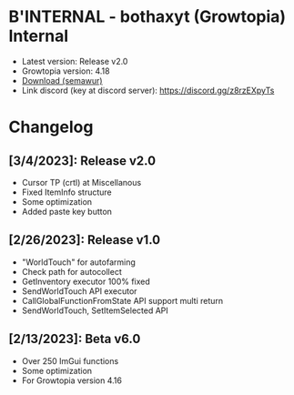 # B'INTERNAL - bothaxyt (Growtopia) Internal
* Latest version: Release v2.0
* Growtopia version: 4.18
* [Download (semawur)](https://semawur.com/aAsvWGFsEC5)
* Link discord (key at discord server): https://discord.gg/z8rzEXpyTs

# Changelog
## [3/4/2023]: Release v2.0
* Cursor TP (crtl) at Miscellanous
* Fixed ItemInfo structure
* Some optimization
* Added paste key button

## [2/26/2023]: Release v1.0
* "WorldTouch" for autofarming
* Check path for autocollect
* GetInventory executor 100% fixed
* SendWorldTouch API executor
* CallGlobalFunctionFromState API support multi return
* SendWorldTouch, SetItemSelected API

## [2/13/2023]: Beta v6.0
* Over 250 ImGui functions
* Some optimization
* For Growtopia version 4.16
